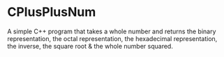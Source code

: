 # CPlusPlusNum

A simple C++ program that takes a whole number and returns the binary representation, the octal representation, the hexadecimal representation, the inverse, the square root & the whole number squared.
